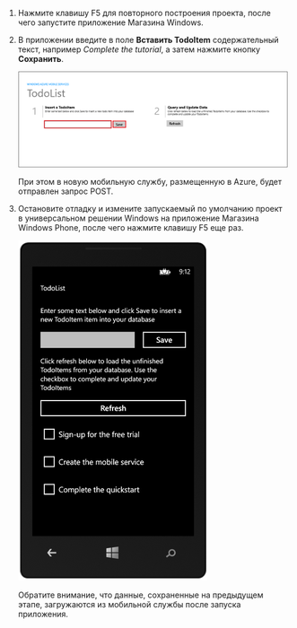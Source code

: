 
1. Нажмите клавишу F5 для повторного построения проекта, после чего запустите приложение Магазина Windows.

2. В приложении введите в поле **Вставить TodoItem** содержательный текст, например  *Complete the tutorial*, а затем нажмите кнопку **Сохранить**.

	![](./media/mobile-services-windows-universal-test-app/mobile-quickstart-startup.png)

	При этом в новую мобильную службу, размещенную в Azure, будет отправлен запрос POST.

3. Остановите отладку и измените запускаемый по умолчанию проект в универсальном решении Windows на приложение Магазина Windows Phone, после чего нажмите клавишу F5 еще раз.

	![](./media/mobile-services-windows-universal-test-app/mobile-quickstart-completed-wp8.png)
	
	Обратите внимание, что данные, сохраненные на предыдущем этапе, загружаются из мобильной службы после запуска приложения.


<!--HONumber=52-->
